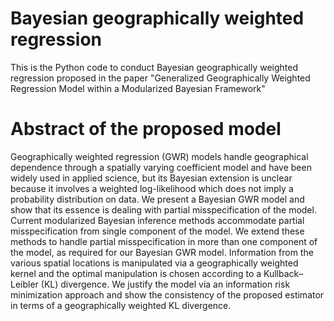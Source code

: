 # Bayesian geographically weighted regression
This is the Python code to conduct Bayesian geographically weighted regression proposed in the paper "Generalized Geographically Weighted Regression Model within a Modularized Bayesian Framework"

# Abstract of the proposed model
Geographically weighted regression (GWR) models handle geographical dependence through a spatially varying coefficient model and have been widely used in applied science, but its Bayesian extension is unclear because it involves a weighted log-likelihood which does not imply a probability distribution on data. We present a Bayesian GWR model and show that its essence is dealing with partial misspecification of the model. Current modularized Bayesian inference methods accommodate partial misspecification from single component of the model. We extend these methods to handle partial misspecification in more than one component of the model, as required for our Bayesian GWR model. Information from the various spatial locations is manipulated via a geographically weighted kernel and the optimal manipulation is chosen according to a Kullback–Leibler (KL) divergence. We justify the model via an information risk minimization approach and show the consistency of the proposed estimator in terms of a geographically weighted KL divergence.
